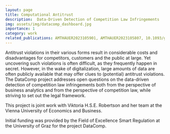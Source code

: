 ```yaml
---
layout: page
title: Computational Antitrust
description:  Data-Driven Detection of Competition Law Infringements
img: assets/img/datacomp_dashboard.jpg
importance: 1
category: work
related_publications: AMTHAUER2023105901, AMTHAUER2023105807, 10.1093/grurint/ikae048
---
```


Antitrust violations in their various forms result in considerable costs and disadvantages for competitors, customers and the public at large. Yet uncovering such violations is often difficult, as they frequently happen in secret. However, in the wake of digitalization, large amounts of data are often publicly available that may offer clues to (potential) antitrust violations. The DataComp project addresses open questions on the data-driven detection of competition law infringements both from the perspective of business analytics and from the perspective of competition law, while striving to set out the legal framework.

This project is joint work with Viktoria H.S.E. Robertson and her team at the Vienna University of Economics and Business.

Initial funding was provided by the Field of Excellence Smart Regulation at the University of Graz for the project DataComp.